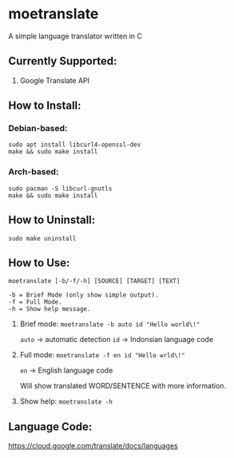 # moetranslate
A simple language translator written in C

## Currently Supported:
1. Google Translate API

## How to Install:

### Debian-based:

```
sudo apt install libcurl4-openssl-dev
make && sudo make install
```

### Arch-based:

```
sudo pacman -S libcurl-gnutls
make && sudo make install
```

## How to Uninstall:

```
sudo make uninstall
```

## How to Use:

```
moetranslate [-b/-f/-h] [SOURCE] [TARGET] [TEXT]

-b = Brief Mode (only show simple output).
-f = Full Mode.
-h = Show help message.
```


1. Brief mode:
	`moetranslate -b auto id "Hello world\!"`

	`auto`	-> automatic detection
	`id`	-> Indonsian language code
2. Full mode:
	`moetranslate -f en id "Hello wrld\!"`

	`en`	-> English language code

	Will show translated WORD/SENTENCE with	more information.
3. Show help:
	`moetranslate -h`

## Language Code:
https://cloud.google.com/translate/docs/languages
